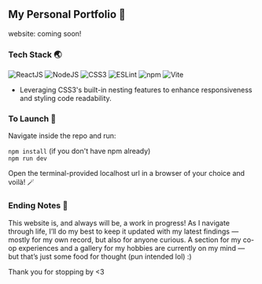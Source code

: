 ## My Personal Portfolio 🧳

website: coming soon!

### Tech Stack 🌏

<p align="left">
  <img src="https://img.shields.io/badge/react-%2320232a.svg?style=for-the-badge&logo=react&logoColor=%2361DAFB" alt="ReactJS"/>
  <img src="https://img.shields.io/badge/node.js-6DA55F?style=for-the-badge&logo=node.js&logoColor=white" alt="NodeJS"/>
  <img src="https://img.shields.io/badge/css3-%231572B6.svg?style=for-the-badge&logo=css3&logoColor=white" alt="CSS3"/>
  <img src="https://img.shields.io/badge/ESLint-4B3263?style=for-the-badge&logo=eslint&logoColor=white" alt="ESLint"/>
  <img src="https://img.shields.io/badge/NPM-%23CB3837.svg?style=for-the-badge&logo=npm&logoColor=white" alt="npm"/>
  <img src="https://img.shields.io/badge/vite-%23646CFF.svg?style=for-the-badge&logo=vite&logoColor=white" alt="Vite"/>
</p>

- Leveraging CSS3's built-in nesting features to enhance responsiveness and styling code readability.

### To Launch 🚀

Navigate inside the repo and run:  

```npm install``` (if you don't have npm already)  
```npm run dev```  

Open the terminal-provided localhost url in a browser of your choice and voilà! 🪄

### Ending Notes 💌

This website is, and always will be, a work in progress! As I navigate through life, I’ll do my best to keep it updated with my latest findings — mostly for my own record, but also for anyone curious. A section for my co-op experiences and a gallery for my hobbies are currently on my mind — but that’s just some food for thought (pun intended lol) :)

Thank you for stopping by <3
